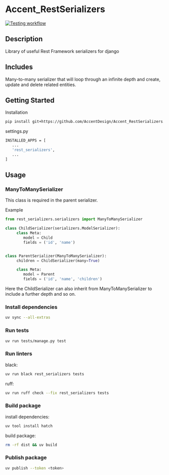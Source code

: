# Accent_RestSerializers

[![Testing workflow](https://github.com/AccentDesign/Accent_RestSerializers/actions/workflows/test.yml/badge.svg)](https://github.com/AccentDesign/Accent_RestSerializers/actions/workflows/test.yml)

## Description

Library of useful Rest Framework serializers for django

## Includes

Many-to-many serializer that will loop through an infinite depth and create, update and delete related entities.


## Getting Started

Installation

```bash
pip install git+https://github.com/AccentDesign/Accent_RestSerializers.git@master#egg=rest_serializers
```

settings.py

```bash
INSTALLED_APPS = [
   ...
   'rest_serializers',
   ...
]
```

## Usage

### ManyToManySerializer

This class is required in the parent serializer.

Example

```python
from rest_serializers.serializers import ManyToManySerializer

class ChildSerializer(serializers.ModelSerializer):
     class Meta:
        model = Child
        fields = ('id', 'name')


class ParentSerializer(ManyToManySerializer):
     children = ChildSerializer(many=True)

     class Meta:
        model = Parent
        fields = ('id', 'name', 'children')
```

Here the ChildSerializer can also inherit from ManyToManySerializer to include a further depth and so on.

### Install dependencies

```bash
uv sync --all-extras
```

### Run tests

```bash
uv run tests/manage.py test
```

### Run linters

black:
```bash
uv run black rest_serializers tests
```

ruff:
```bash
uv run ruff check --fix rest_serializers tests
```

### Build package

install dependencies:
```bash
uv tool install hatch
```

build package:
```bash
rm -rf dist && uv build
```

### Publish package

```bash
uv publish --token <token>
```